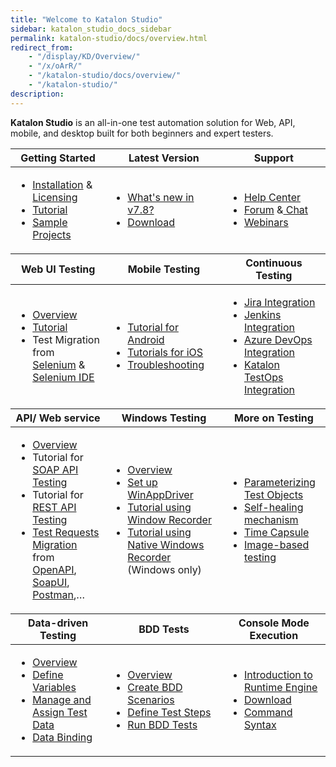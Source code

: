 ```yaml
---
title: "Welcome to Katalon Studio"
sidebar: katalon_studio_docs_sidebar
permalink: katalon-studio/docs/overview.html
redirect_from:
    - "/display/KD/Overview/"
    - "/x/oArR/"
    - "/katalon-studio/docs/overview/"
    - "/katalon-studio/"
description:
---
```

**Katalon Studio** is an all-in-one test automation solution for Web, API, mobile, and desktop built for both beginners and expert testers. 

<table>
    <thead>
        <tr>
            <th><strong>Getting Started</strong></th>
            <th><strong>Latest Version</strong></th>
            <th><strong>Support</strong></th>
        </tr>
    </thead>
    <tbody>
        <tr>
            <td>
                <ul>
                    <li><a href="https://docs.katalon.com/katalon-studio/docs/getting-started.html">Installation</a> &<a
                            href="https://docs.katalon.com/katalon-studio/docs/license.html"> Licensing</a>
                    <li><a href="https://docs.katalon.com/katalon-studio/docs/quick_start.html">Tutorial</a>
                    <li><a href="https://docs.katalon.com/katalon-studio/docs/sample-projects.html">Sample Projects</a>
                    </li>
                </ul>
            </td>
            <td>
                <ul>
                    <li><a href="https://docs.katalon.com/katalon-studio/new/what-is-new.html">What's new in
                            v7.8?</a>
                    <li><a href="https://www.katalon.com/download/">Download</a></li>
                </ul>
            </td>
            <td>
                <ul>
                    <li><a href="https://www.katalon.com/help-center/">Help Center</a>
                    <li><a href="https://forum.katalon.com/">Forum</a> &<a
                            href="https://gitter.im/katalon-studio/Lobby"> Chat</a>
                    <li><a href="https://www.katalon.com/webinars/">Webinars</a></li>
                </ul>
            </td>
    </tbody>
    <thead>
        <tr>
            <th><strong>Web UI Testing</strong></th>
            <th><strong>Mobile Testing</strong></th>
            <th><strong>Continuous Testing</strong></th>
        </tr>
    </thead>
    <tbody>
        <tr>
            <td>
                <ul>
                    <li><a
                            href="https://docs.katalon.com/katalon-studio/docs/introduction-to-web-testing.html">Overview</a>
                    <li><a href="https://docs.katalon.com/katalon-studio/docs/record-web-utility.html">Tutorial</a>
                    <li>Test Migration from<a
                            href="https://docs.katalon.com/katalon-studio/docs/selenium-testng-junit-migration.html">
                            Selenium</a> &<a
                            href="https://docs.katalon.com/katalon-studio/docs/import-selenium-ide.html"> Selenium
                            IDE</a></li>
                </ul>
            </td>
            <td>
                <ul>
                    <li><a href="https://docs.katalon.com/katalon-studio/tutorials/mobile-android-setup.html">Tutorial
                            for Android</a>
                    <li><a href="https://docs.katalon.com/katalon-studio/tutorials/mobile-ios-setup.html">Tutorials
                            for iOS</a>
                    <li><a
                            href="https://docs.katalon.com/katalon-studio/docs/troubleshooting-automated-mobile-testing.html">Troubleshooting</a>
                    </li>
                </ul>
            </td>
            <td>
                <ul>
                    <li><a href="https://docs.katalon.com/katalon-studio/docs/jira-integration.html">Jira
                            Integration</a>
                    <li><a href="https://docs.katalon.com/katalon-studio/docs/jenkins-plugin-windows.html">Jenkins
                            Integration</a>
                    <li><a href="https://docs.katalon.com/katalon-studio/docs/azure-devops-extension.html">Azure DevOps
                            Integration</a>
                    <li><a href="https://docs.katalon.com/katalon-analytics/docs/overview.html">Katalon TestOps
                            Integration</a></li>
                </ul>
            </td>
        </tr>
    </tbody>
    <thead>
        <tr>
            <th><strong>API/ Web service</strong></th>
            <th><strong>Windows Testing</strong></th>
            <th><strong>More on Testing</strong></th>
        </tr>
    </thead>
    <tbody>
        <tr>
            <td>
                <ul>
                    <li><a
                            href="https://docs.katalon.com/katalon-studio/docs/introduction_api_testing.html">Overview</a>
                    <li>Tutorial for<a href="https://docs.katalon.com/katalon-studio/docs/soap.html"> SOAP API
                            Testing</a>
                    <li>Tutorial for<a href="https://docs.katalon.com/katalon-studio/docs/restful.html"> REST API
                            Testing</a>
                    <li><a
                            href="https://docs.katalon.com/katalon-studio/docs/introduction-to-web-services-test-object.html">Test
                            Requests Migration</a> from<a
                            href="https://docs.katalon.com/katalon-studio/docs/import-openapi30.html"> OpenAPI</a>,<a
                            href="https://docs.katalon.com/katalon-studio/docs/import-soapui.html"> SoapUI</a>,<a
                            href="https://docs.katalon.com/katalon-studio/docs/import-postman.html"> Postman</a>,…
                    </li>
                </ul>
            </td>
            <td>
                <ul>
                    <li><a
                            href="https://docs.katalon.com/katalon-studio/docs/introduction-desktop-app-testing.html">Overview</a>
                    <li><a href="https://docs.katalon.com/katalon-studio/docs/setup-winappdriver.html">Set up
                            WinAppDriver</a>
                    <li><a href="https://docs.katalon.com/katalon-studio/docs/windows-recorder-tutorials.html">Tutorial
                            using Window Recorder</a>
                    <li><a href="https://docs.katalon.com/katalon-studio/docs/windows-native-record.html">Tutorial using
                            Native Windows Recorder</a> (Windows only)
                    </li>
                </ul>
            </td>
            <td>
                <ul>
                    <li><a href="https://docs.katalon.com/katalon-studio/docs/parameterize-web-objects.html">Parameterizing
                            Test Objects</a>
                    <li><a href="https://docs.katalon.com/katalon-studio/docs/self-healing.html">Self-healing
                            mechanism</a>
                    <li><a href="https://docs.katalon.com/katalon-studio/docs/time-capsule.html">Time Capsule</a>
                    <li><a href="https://docs.katalon.com/katalon-studio/docs/web-image-based-object-recognition.html">Image-based
                            testing</a>
                    </li>
                </ul>
            </td>
        </tr>
    </tbody>
    <thead>
        <tr>
            <th><strong>Data-driven Testing</strong></th>
            <th><strong>BDD Tests</strong></th>
            <th><strong>Console Mode Execution</strong></th>
        </tr>
    </thead>
    <tbody>
        <tr>
            <td>
                <ul>
                    <li><a href="https://docs.katalon.com/katalon-studio/docs/ddt.html">Overview</a>
                    <li><a href="https://docs.katalon.com/katalon-studio/docs/test-case-variables.html">Define
                            Variables</a>
                    <li><a href="https://docs.katalon.com/katalon-studio/docs/manage-test-data.html">Manage and Assign
                            Test Data</a>
                    <li><a href="https://docs.katalon.com/katalon-studio/docs/run-test-case-external-data.html">Data
                            Binding</a>
                    </li>
                </ul>
            </td>
            <td>
                <ul>
                    <li><a href="https://docs.katalon.com/katalon-studio/docs/cucumber-features-file.html">Overview</a>
                    <li><a
                            href="https://docs.katalon.com/katalon-studio/docs/cucumber-features-file.html#add-feature-files">Create
                            BDD Scenarios</a>
                    <li><a href="https://docs.katalon.com/katalon-studio/docs/cucumber-features-file.html#define-steps">Define
                            Test Steps</a>
                    <li><a
                            href="https://docs.katalon.com/katalon-studio/docs/cucumber-features-file.html#run-a-feature-file">Run
                            BDD Tests</a>
                    </li>
                </ul>
            </td>
            <td>
                <ul>
                    <li><a href="https://docs.katalon.com/katalon-studio/docs/intro-RE.html">Introduction to Runtime Engine</a>
                    <li><a href="https://www.katalon.com/download/">Download</a>
                    <li><a href="https://docs.katalon.com/katalon-studio/docs/test-case-variables.html">Command Syntax</a>
                    </li>
                </ul>
            </td>
        </tr>
    </tbody>
</table>
